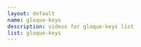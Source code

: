 ```yaml
--- 
layout: default
name: gloque-keys
description: videos for gloque-keys list
list: gloque-keys
---
```


<div class="player">
<div id="player"><!-- "https://www.youtube.com/watch?v={{site.data.lists[page.list][0]}}" --></div>
</div>

